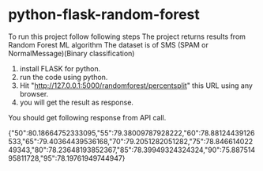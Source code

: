 # python-flask-random-forest

To run this project follow following steps
The project returns results from Random Forest ML algorithm
The dataset is of SMS (SPAM or NormalMessage)(Binary classification)

1. install FLASK for python.
2. run the code using python.
3. Hit "http://127.0.0.1:5000/randomforest/percentsplit" this URL using any browser. 
4. you will get the result as response.


You should get following response from API call.

{"50":80.18664752333095,"55":79.38009787928222,"60":78.88124439126533,"65":79.40364439536168,"70":79.2051282051282,"75":78.84661402249343,"80":78.23648193852367,"85":78.39949324324324,"90":75.88751495811728,"95":78.19761949744947}
